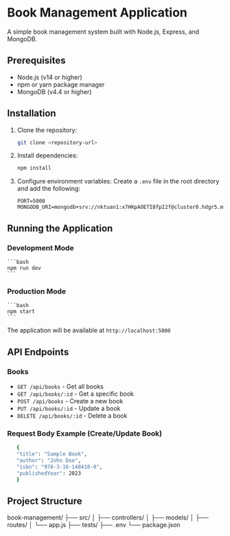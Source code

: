 # Book Management Application

A simple book management system built with Node.js, Express, and MongoDB.

## Prerequisites

- Node.js (v14 or higher)
- npm or yarn package manager
- MongoDB (v4.4 or higher)

## Installation

1. Clone the repository:
   ```bash
   git clone <repository-url>
   ```

2. Install dependencies:
   ```bash
   npm install
   ```

3. Configure environment variables:
   Create a `.env` file in the root directory and add the following:
   ```env
   PORT=5000
   MONGODB_URI=mongodb+srv://nktuan1:x7HKpAOETI8fpI2f@cluster0.hdgr5.mongodb.net/
   ```

## Running the Application

### Development Mode
    ```bash
    npm run dev
    ```

### Production Mode
    ```bash
    npm start
    ```

The application will be available at `http://localhost:5000`

## API Endpoints

### Books
- `GET /api/books` - Get all books
- `GET /api/books/:id` - Get a specific book
- `POST /api/books` - Create a new book
- `PUT /api/books/:id` - Update a book
- `DELETE /api/books/:id` - Delete a book

### Request Body Example (Create/Update Book)

 ```bash
    {
    "title": "Sample Book",
    "author": "John Doe",
    "isbn": "978-3-16-148410-0",
    "publishedYear": 2023
    }
```

## Project Structure
book-management/
├── src/
│ ├── controllers/
│ ├── models/
│ ├── routes/
│ └── app.js
├── tests/
├── .env
└── package.json